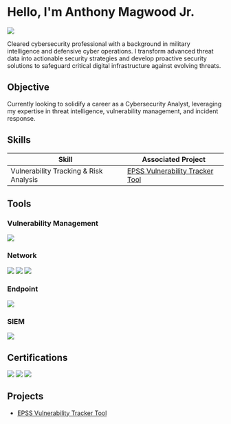 # Hello, I'm Anthony Magwood Jr.
<a href="https://www.linkedin.com/in/amagwoodjr/"><img src="https://img.shields.io/badge/-LinkedIn-0072b1?&style=for-the-badge&logo=linkedin&logoColor=white" /></a>


Cleared cybersecurity professional with a background in military intelligence and defensive cyber operations. I transform advanced threat data into actionable security strategies and develop proactive security solutions to safeguard critical digital infrastructure against evolving threats.

## Objective

Currently looking to solidify a career as a Cybersecurity Analyst, leveraging my expertise in threat intelligence, vulnerability management, and incident response. 

## Skills


| Skill                                         | Associated Project         |
|-----------------------------------------------|----------------------------|
| Vulnerability Tracking & Risk Analysis | <a href="https://github.com/AnthonyM-Jr/EPSS-Vulnerability-Tracker">EPSS Vulnerability Tracker Tool</a>|

## Tools

### Vulnerability Management
<div>
    <img src="https://img.shields.io/badge/-Tenable-1034A6?&style=for-the-badge&logo=tenable&logoColor=white">
</div>
    
### Network
<div>
    <img src="https://img.shields.io/badge/-Wireshark-1679A7?&style=for-the-badge&logo=Wireshark&logoColor=white" />
    <img src="https://img.shields.io/badge/-Suricata-EF3B2D?&style=for-the-badge&logo=Suricata&logoColor=white" />
    <img src="https://img.shields.io/badge/-Zeek-777BB4?&style=for-the-badge&logo=Zeek&logoColor=white" />
</div>

### Endpoint
<div>
    <img src="https://img.shields.io/badge/-Trellix-00B8A9?&style=for-the-badge&logo=trellix&logoColor=white"
</div>

### SIEM
<div>
    <img src="https://img.shields.io/badge/-Security_Onion-808080?&style=for-the-badge&logo=SecurityOnion&logoColor=white" />
</div>

## Certifications
<div>
<img src="https://img.shields.io/badge/-CySA%2B-FF0000?&style=for-the-badge&logo=CompTIA&logoColor=white" />
<img src="https://img.shields.io/badge/-Security%2B-FFA500?&style=for-the-badge&logo=CompTIA&logoColor=white" />
  <img src="https://img.shields.io/badge/-ACAS_Supervisor_and_Operator-FF5722?&style=for-the-badge&logo=appveyor&logoColor=white" />
</div>

## Projects
- <a href="https://github.com/AnthonyM-Jr/EPSS-Vulnerability-Tracker">EPSS Vulnerability Tracker Tool</a>
